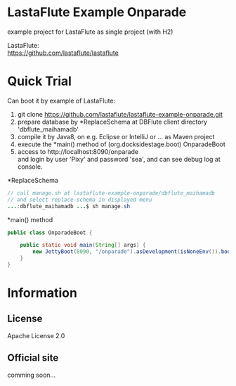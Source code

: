 LastaFlute Example Onparade
=======================
example project for LastaFlute as single project (with H2)

LastaFlute:  
https://github.com/lastaflute/lastaflute

# Quick Trial
Can boot it by example of LastaFlute:

1. git clone https://github.com/lastaflute/lastaflute-example-onparade.git
2. prepare database by *ReplaceSchema at DBFlute client directory 'dbflute_maihamadb'  
3. compile it by Java8, on e.g. Eclipse or IntelliJ or ... as Maven project
4. execute the *main() method of (org.docksidestage.boot) OnparadeBoot
5. access to http://localhost:8090/onparade  
and login by user 'Pixy' and password 'sea', and can see debug log at console.

*ReplaceSchema
```java
// call manage.sh at lastaflute-example-onparade/dbflute_maihamadb
// and select replace-schema in displayed menu
...:dbflute_maihamadb ...$ sh manage.sh
```

*main() method
```java
public class OnparadeBoot {

    public static void main(String[] args) {
        new JettyBoot(8090, "/onparade").asDevelopment(isNoneEnv()).bootAwait();
    }
}
```

# Information
## License
Apache License 2.0

## Official site
comming soon...
